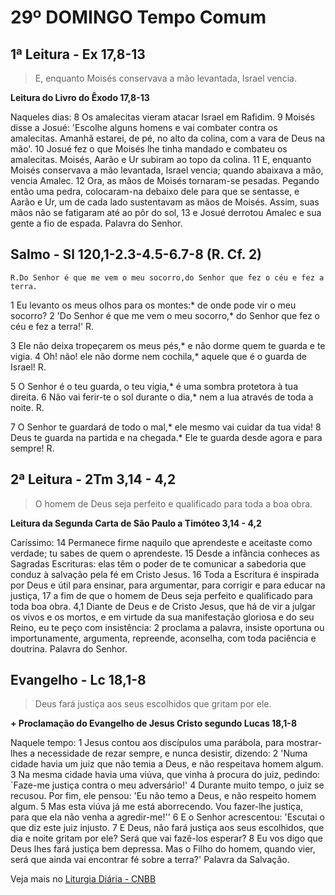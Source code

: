 # 29º DOMINGO Tempo Comum

## 1ª Leitura - Ex 17,8-13

> E, enquanto Moisés conservava a mão levantada, Israel vencia.

**Leitura do Livro do Êxodo 17,8-13**

Naqueles dias: 
8 Os amalecitas vieram atacar Israel em Rafidim. 
9 Moisés disse a Josué: 
 'Escolhe alguns homens e vai combater 
 contra os amalecitas. 
 Amanhã estarei, de pé, no alto da colina, 
 com a vara de Deus na mão'. 
10 Josué fez o que Moisés lhe tinha mandado 
 e combateu os amalecitas. 
 Moisés, Aarão e Ur subiram ao topo da colina. 
11 E, enquanto Moisés conservava a mão levantada, 
 Israel vencia; 
 quando abaixava a mão, vencia Amalec. 
12 Ora, as mãos de Moisés tornaram-se pesadas. 
 Pegando então uma pedra, 
 colocaram-na debaixo dele para que se sentasse, 
 e Aarão e Ur, um de cada lado 
 sustentavam as mãos de Moisés. 
 Assim, suas mãos não se fatigaram até ao pôr do sol, 
13 e Josué derrotou Amalec e sua gente a fio de espada. 
 Palavra do Senhor.

## Salmo - Sl 120,1-2.3-4.5-6.7-8 (R. Cf. 2)

`R.Do Senhor é que me vem o meu socorro,do Senhor que fez o céu e fez a terra.`

1 Eu levanto os meus olhos para os montes:* 
 de onde pode vir o meu socorro? 
2 'Do Senhor é que me vem o meu socorro,* 
 do Senhor que fez o céu e fez a terra!'  R. 
 
3 Ele não deixa tropeçarem os meus pés,* 
 e não dorme quem te guarda e te vigia. 
4 Oh! não! ele não dorme nem cochila,* 
 aquele que é o guarda de Israel!  R. 
 
5 O Senhor é o teu guarda, o teu vigia,* 
 é uma sombra protetora à tua direita. 
6 Não vai ferir-te o sol durante o dia,* 
 nem a lua através de toda a noite.  R. 
 
7 O Senhor te guardará de todo o mal,* 
 ele mesmo vai cuidar da tua vida! 
8 Deus te guarda na partida e na chegada.* 
 Ele te guarda desde agora e para sempre!  R.

## 2ª Leitura - 2Tm 3,14 - 4,2

> O homem de Deus seja perfeito e qualificado para toda a boa obra.

**Leitura da Segunda Carta de São Paulo a Timóteo 3,14 - 4,2**

Caríssimo: 
14 Permanece firme naquilo que aprendeste 
 e aceitaste como verdade; 
 tu sabes de quem o aprendeste. 
15 Desde a infância conheces as Sagradas Escrituras: 
 elas têm o poder de te comunicar a sabedoria 
 que conduz à salvação pela fé em Cristo Jesus. 
16 Toda a Escritura é inspirada por Deus 
 e útil para ensinar, para argumentar, 
 para corrigir e para educar na justiça, 
17 a fim de que o homem de Deus seja perfeito 
 e qualificado para toda boa obra. 
4,1 Diante de Deus e de Cristo Jesus, 
 que há de vir a julgar os vivos e os mortos, 
 e em virtude da sua manifestação gloriosa 
 e do seu Reino, eu te peço com insistência: 
2 proclama a palavra, 
 insiste oportuna ou importunamente, 
 argumenta, repreende, aconselha, 
 com toda paciência e doutrina. 
 Palavra do Senhor.

## Evangelho - Lc 18,1-8

> Deus fará justiça aos seus escolhidos que gritam por ele.

**+ Proclamação do Evangelho de Jesus Cristo segundo Lucas 18,1-8**

Naquele tempo: 
1 Jesus contou aos discípulos uma parábola, 
 para mostrar-lhes a necessidade de rezar sempre, 
 e nunca desistir, dizendo: 
2 'Numa cidade havia um juiz que não temia a Deus, 
 e não respeitava homem algum. 
3 Na mesma cidade havia uma viúva, 
 que vinha à procura do juiz, pedindo: 
 `Faze-me justiça contra o meu adversário!' 
4 Durante muito tempo, o juiz se recusou. 
 Por fim, ele pensou: 
 'Eu não temo a Deus, e não respeito homem algum. 
5 Mas esta viúva já me está aborrecendo. 
 Vou fazer-lhe justiça,  
 para que ela não venha a agredir-me!'' 
6 E o Senhor acrescentou: 
 'Escutai o que diz este juiz injusto. 
7 E Deus, não fará justiça aos seus escolhidos, 
 que dia e noite gritam por ele? 
 Será que vai fazê-los esperar? 
8 Eu vos digo que Deus lhes fará justiça bem depressa. 
 Mas o Filho do homem, quando vier, 
 será que ainda vai encontrar fé sobre a terra?' 
 Palavra da Salvação.

Veja mais no [Liturgia Diária - CNBB](http://liturgiadiaria.cnbb.org.br/app/user/user/UserView.php?ano=2016&mes=10&dia=16)